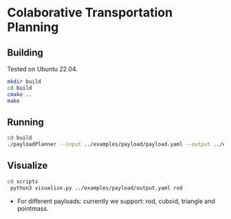 # Colaborative Transportation Planning

## Building

Tested on Ubuntu 22.04.

```bash
mkdir build
cd build
cmake ..
make
```

## Running

```bash
cd build
./payloadPlanner --input ../examples/payload/payload.yaml --output ../examples/payload/output.yaml
```

## Visualize

```bash
cd scripts
 python3 visualize.py ../examples/payload/output.yaml rod
```

- For different payloads: currently we support: rod, cuboid, triangle and pointmass.

